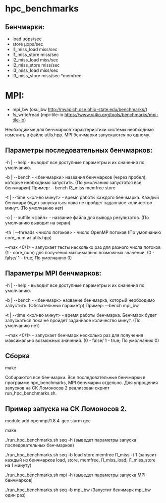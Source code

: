 # hpc_benchmarks

## Бенчмарки:
* load µops/sec
* store µops/sec
* l1_miss_load miss/sec
* l1_miss_store miss/sec
* l2_miss_load miss/sec
* l2_miss_store miss/sec
* l3_miss_load miss/sec
* l3_miss_store miss/sec
*memfree

# MPI:
* mpi_bw (osu_bw http://mvapich.cse.ohio-state.edu/benchmarks/)
* fs_write/read (mpi-tile-io https://www.vi4io.org/tools/benchmarks/mpi-tile-io)

Необходимые для бенчмарков характеристики системы необходимо изменить в файле utils.hpp.
MPI бенчмарки запускаются по одному.

## Параметры последовательных бенчмарков:
-h | --help - выводит все доступные параметры и их сначения по умолчанию.

-b | --bench - <бенчмарки> названия бенчмарков (через пробел), которые необходимо запустить. (По умолчанию запустятся все бенчмарки) Пример: --bench l3_miss memfree store

-t | --time <кол-во минут> - время работы каждого бенчмарка. Каждый бенчмарк будет запускаться пока не пройдет заданнаое количество минут. (По умолчанию нет)

-o | --outfile <файл> - название файла для вывода результатов. (По умолчанию выводит на экран)

-th | --threads <число потоков> - число OpenMP потоков (По умолчанию core_num из utils.hpp)

--max <0/1> - запускает тесты несколько раз для разного числа потоков (1 - core_num) для получения максимально возможных значений. (0 - false/ 1 - true; По умолчанию 0)

## Параметры MPI бенчмарков:
-h | --help - выводит все доступные параметры и их сначения по умолчанию.

-b | --bench - <бенчмарк> название бенчмарка, который необходимо запустить. (Обязательный параметр) Пример: --bench mpi_bw

-t | --time <кол-во минут> - время работы бенчмарка. Бенчмарк будет запускаться пока не пройдет заданнаое количество минут. (По умолчанию нет)

--max <0/1> - запускает бенчмарк несколько раз для получения максимально возможных значений. (0 - false/ 1 - true; По умолчанию 0)



## Сборка
make

Собираются все бенчмарки. Все последовательные бенчмарки в программе hpc_benchmarks, MPI бенчмарки отдельно.
Для упрощения запусков на СК Ломоносов 2 реализован скрипт run_hpc_benchmarks.sh.

## Пример запуска на СК Ломоносов 2.
module add openmpi/1.8.4-gcc slurm gcc

make

./run_hpc_benchmarks.sh seq -h (выведет параметры запуска последовательных бенчмарков)

./run_hpc_benchmarks.sh seq -b load store memfree l1_miss -t 1 (запусит каждый из бенчмарков load, store, memfree, l1_miss_load, l1_miss_store на 1 минуту)

./run_hpc_benchmarks.sh mpi -h (выведет параметры запуска MPI бенчмарков)

./run_hpc_benchmarks.sh seq -b mpi_bw (Запустит бенчмарк mpi_bw один раз)
